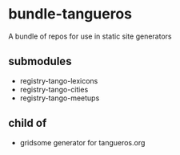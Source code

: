 # bundle-tangueros
A bundle of repos for use in static site generators

## submodules

- registry-tango-lexicons
- registry-tango-cities
- registry-tango-meetups

## child of

- gridsome generator for tangueros.org



